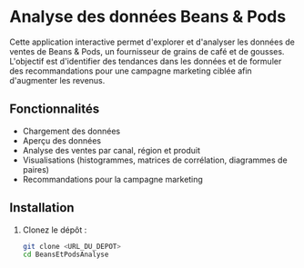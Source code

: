 # Analyse des données Beans & Pods

Cette application interactive permet d'explorer et d'analyser les données de ventes de Beans & Pods, un fournisseur de grains de café et de gousses. L'objectif est d'identifier des tendances dans les données et de formuler des recommandations pour une campagne marketing ciblée afin d'augmenter les revenus.

## Fonctionnalités

- Chargement des données
- Aperçu des données
- Analyse des ventes par canal, région et produit
- Visualisations (histogrammes, matrices de corrélation, diagrammes de paires)
- Recommandations pour la campagne marketing

## Installation

1. Clonez le dépôt :
   ```bash
   git clone <URL_DU_DEPOT>
   cd BeansEtPodsAnalyse